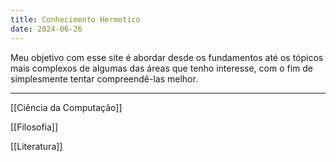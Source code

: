 ```yaml
---
title: Conhecimento Hermetico
date: 2024-06-26
---
```


Meu objetivo com esse site é abordar desde os fundamentos até os tópicos mais complexos de algumas das áreas que tenho interesse, com o fim de simplesmente tentar compreendê-las melhor.

---

[[Ciência da Computação]]

[[Filosofia]]

[[Literatura]]
